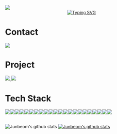 <img src="https://capsule-render.vercel.app/api?type=waving&color=timeGradient&height=120&section=header&fontSize=90" />

<div align="center">
<a href="https://git.io/typing-svg"><img src="https://readme-typing-svg.demolab.com?font=Roboto&weight=700&size=30&duration=4000&pause=500&color=000000&center=true&random=false&width=500&lines=Welcome+to+Junbeom's+Github%F0%9F%91%8B" alt="Typing SVG" /></a>
</div>

# Contact
<a href="mailto:wnsqja1049@gmail.com">
    <!-- Gmail -->
    <img src="https://img.shields.io/badge/Gmail-EA4335.svg?style=for-the-badge&logo=Gmail&logoColor=FFFFFF" />
</a>

# Project
<div>
    <!-- Portfolio -->
    <a target="_blank" href="https://next-profile-git-main-kimjunbeoms-projects.vercel.app">
        <img src="https://img.shields.io/badge/Portfolio-4285F4.svg?style=for-the-badge&logo=Files&logoColor=FFFFFF" />
    </a>
    <!-- GAREN.GG -->
    <a target="_blank" href="https://lol-api-git-main-kimjunbeoms-projects.vercel.app">
        <img src="https://img.shields.io/badge/GAREN.GG-C28F2C.svg?style=for-the-badge&logo=LeagueofLegends&logoColor=FFFFFF" />
    </a>
    <br>
</div>

# Tech Stack
<div style="display:flex; flex-direction:row;">
    <!-- Html5 -->
    <img src="https://img.shields.io/badge/Html5-E34F26.svg?style=for-the-badge&logo=Html5&logoColor=FFFFFF" />
    <!-- Css3 -->
    <img src="https://img.shields.io/badge/Css3-1572B6.svg?style=for-the-badge&logo=Css3&logoColor=FFFFFF" />
    <!-- JavaScript -->
    <img src="https://img.shields.io/badge/JavaScript-F7DF1E.svg?style=for-the-badge&logo=JavaScript&logoColor=000000" />
    <!-- TypeScript -->
    <img src="https://img.shields.io/badge/TypeScript-3178C6.svg?style=for-the-badge&logo=TypeScript&logoColor=FFFFFF" />
    <!-- Dart -->
    <img src="https://img.shields.io/badge/Dart-0175C2.svg?style=for-the-badge&logo=Dart&logoColor=FFFFFF" />
    <br>
    <!-- jQuery -->
    <img src="https://img.shields.io/badge/jQuery-0769AD.svg?style=for-the-badge&logo=jQuery&logoColor=FFFFFF" />
    <!-- Node.js -->
    <img src="https://img.shields.io/badge/Node.js-5FA04E.svg?style=for-the-badge&logo=Node.js&logoColor=FFFFFF" />
    <!-- npm -->
    <img src="https://img.shields.io/badge/npm-CB3837.svg?style=for-the-badge&logo=npm&logoColor=FFFFFF" />
    <!-- React -->
    <img src="https://img.shields.io/badge/React-61DAFB.svg?style=for-the-badge&logo=React&logoColor=000000" />
    <!-- TailwindCSS -->
    <img src="https://img.shields.io/badge/TailwindCSS-06B6D4.svg?style=for-the-badge&logo=TailwindCSS&logoColor=FFFFFF" />
    <!-- Next.js -->
    <img src="https://img.shields.io/badge/Next.js-000000.svg?style=for-the-badge&logo=Next.js&logoColor=FFFFFF" />
    <!-- Flutter -->
    <img src="https://img.shields.io/badge/Flutter-02569B.svg?style=for-the-badge&logo=Flutter&logoColor=FFFFFF" />
    <br>
    <!-- Notion -->
    <img src="https://img.shields.io/badge/Notion-000000.svg?style=for-the-badge&logo=Notion&logoColor=FFFFFF" />
    <!-- Figma -->
    <img src="https://img.shields.io/badge/Figma-F24E1E.svg?style=for-the-badge&logo=Figma&logoColor=FFFFFF" />
    <!-- Confluence -->
    <img src="https://img.shields.io/badge/Confluence-172B4D.svg?style=for-the-badge&logo=Confluence&logoColor=FFFFFF" />
    <!-- Swagger -->
    <img src="https://img.shields.io/badge/Swagger-85EA2D.svg?style=for-the-badge&logo=Swagger&logoColor=000000" />
    <!-- Postman -->
    <img src="https://img.shields.io/badge/Postman-FF6C37.svg?style=for-the-badge&logo=Postman&logoColor=FFFFFF" />
    <br>
    <!-- AWS -->
    <img src="https://img.shields.io/badge/AWS-232F3E.svg?style=for-the-badge&logo=AmazonWebServices&logoColor=FFFFFF" />
    <!-- Firebase -->
    <img src="https://img.shields.io/badge/Firebase-DD2C00.svg?style=for-the-badge&logo=Firebase&logoColor=FFFFFF" />
    <!-- MySQL -->
    <img src="https://img.shields.io/badge/MySQL-4479A1.svg?style=for-the-badge&logo=MySQL&logoColor=FFFFFF" />
    <!-- GitHub -->
    <img src="https://img.shields.io/badge/GitHub-181717.svg?style=for-the-badge&logo=GitHub&logoColor=FFFFFF" />
    <!-- Vercel -->
    <img src="https://img.shields.io/badge/Vercel-000000.svg?style=for-the-badge&logo=Vercel&logoColor=FFFFFF" />
</div>
<br>

![Junbeom's github stats](https://github-readme-stats.vercel.app/api?username=wnsqja1049&show_icons=true)
[![Junbeom's github stats](https://github-readme-stats.vercel.app/api/top-langs/?username=wnsqja1049&show_icons=true&hide_border=true&title_color=004386&icon_color=004386&layout=compact)](https://github.com/본인ID)
